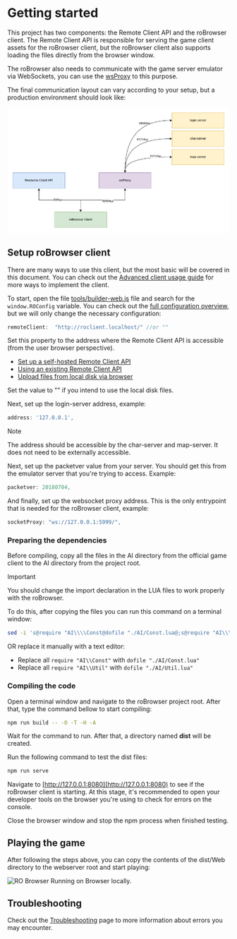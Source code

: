 # Getting started

This project has two components: the Remote Client API and the roBrowser client. The Remote Client API is responsible for
serving the game client assets for the roBrowser client, but the roBrowser client also supports loading the files directly from the browser window.

The roBrowser also needs to communicate with the game server emulator via WebSockets, you can use the [wsProxy](https://github.com/herenow/wsProxy#readme) to this purpose.

The final communication layout can vary according to your setup, but a production environment should look like:

![](./img/robrowser-connection-overview.png)

## Setup roBrowser client

There are many ways to use this client, but the most basic will be covered in this document. You can check out the [Advanced client usage guide](AdvancedClientUsage.md) for more ways to implement the client.

To start, open the file [tools/builder-web.js](../tools/builder-web.js) file and search for the ```window.ROConfig``` variable. You can check out the [full configuration overview,](README.md#7-robrowser-settings-overview)
but we will only change the necessary configuration:

```js
remoteClient:  "http://roclient.localhost/" //or ""
```

Set this property to the address where the Remote Client API is accessible (from the user browser perspective).

* [Set up a self-hosted Remote Client API](./RemoteClientAPI.md#self-hosting-the-remote-client-api)
* [Using an existing Remote Client API](./RemoteClientAPI.md#list-of-remote-client-apis)
* [Upload files from local disk via browser](#TODO)

Set the value to "" if you intend to use the local disk files.

Next, set up the login-server address, example:
```js
address: '127.0.0.1',
```

> [!NOTE]  
> The address should be accessible by the char-server and map-server. It does not need to be externally accessible.

Next, set up the packetver value from your server. You should get this from the emulator server that you're trying to access. Example: 
```js
packetver: 20180704,
```

And finally, set up the websocket proxy address. This is the only entrypoint that is needed for the roBrowser client, example:

```js
socketProxy: "ws://127.0.0.1:5999/",
```

### Preparing the dependencies

Before compiling, copy all the files in the AI directory from the official game client to the AI directory from the project root.

> [!IMPORTANT]  
> You should change the import declaration in the LUA files to work properly with the roBrowser.

To do this, after copying the files you can run this command on a terminal window:

```bash 
sed -i 's@require "AI\\\\Const@dofile "./AI/Const.lua@;s@require "AI\\\\Util@dofile "./AI/Util.lua@' ./AI/*.lua
```
OR replace it manually with a text editor:
* Replace all `require "AI\\Const"` with `dofile "./AI/Const.lua"`
* Replace all `require "AI\\Util"` with `dofile "./AI/Util.lua"`


### Compiling the code

Open a terminal window and navigate to the roBrowser project root. After that, type the command bellow to start compiling:

```bash
npm run build -- -O -T -H -A
```

Wait for the command to run. After that, a directory named **dist** will be created.

Run the following command to test the dist files:

```bash
npm run serve
```

Navigate to [http://127.0.0.1:8080](http://127.0.0.1:8080) to see if the roBrowser client is starting. At this stage,
it's recommended to open your developer tools on the browser you're using to check for errors on the console.

Close the browser window and stop the npm process when finished testing.

## Playing the game

After following the steps above, you can copy the contents of the dist/Web directory to the webserver root and start playing:

![RO Browser Running on Browser locally.](img/start-robrowser.png)

## Troubleshooting

Check out the [Troubleshooting](Troubleshooting.md) page to more information about errors you may encounter.
